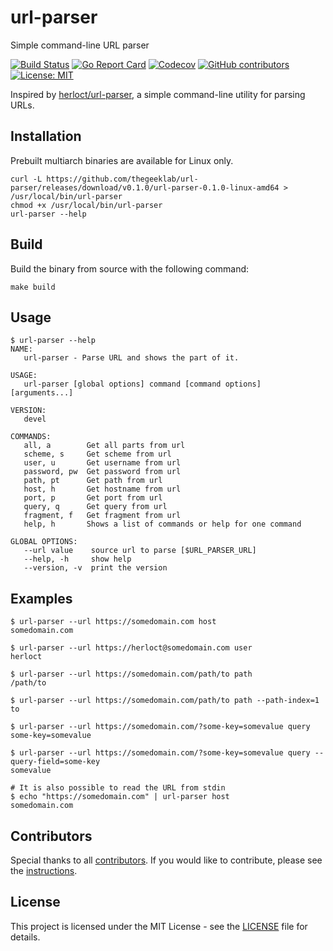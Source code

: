 # url-parser

Simple command-line URL parser

[![Build Status](https://ci.thegeeklab.de/api/badges/thegeeklab/url-parser/status.svg)](https://ci.thegeeklab.de/repos/thegeeklab/url-parser)
[![Go Report Card](https://goreportcard.com/badge/github.com/thegeeklab/url-parser)](https://goreportcard.com/report/github.com/thegeeklab/url-parser)
[![Codecov](https://img.shields.io/codecov/c/github/thegeeklab/url-parser)](https://codecov.io/gh/thegeeklab/url-parser)
[![GitHub contributors](https://img.shields.io/github/contributors/thegeeklab/url-parser)](https://github.com/thegeeklab/url-parser/graphs/contributors)
[![License: MIT](https://img.shields.io/github/license/thegeeklab/url-parser)](https://github.com/thegeeklab/url-parser/blob/main/LICENSE)

Inspired by [herloct/url-parser](https://github.com/herloct/url-parser), a simple command-line utility for parsing URLs.

## Installation

Prebuilt multiarch binaries are available for Linux only.

```Shell
curl -L https://github.com/thegeeklab/url-parser/releases/download/v0.1.0/url-parser-0.1.0-linux-amd64 > /usr/local/bin/url-parser
chmod +x /usr/local/bin/url-parser
url-parser --help
```

## Build

Build the binary from source with the following command:

```Shell
make build
```

## Usage

```Shell
$ url-parser --help
NAME:
   url-parser - Parse URL and shows the part of it.

USAGE:
   url-parser [global options] command [command options] [arguments...]

VERSION:
   devel

COMMANDS:
   all, a        Get all parts from url
   scheme, s     Get scheme from url
   user, u       Get username from url
   password, pw  Get password from url
   path, pt      Get path from url
   host, h       Get hostname from url
   port, p       Get port from url
   query, q      Get query from url
   fragment, f   Get fragment from url
   help, h       Shows a list of commands or help for one command

GLOBAL OPTIONS:
   --url value    source url to parse [$URL_PARSER_URL]
   --help, -h     show help
   --version, -v  print the version
```

## Examples

```Shell
$ url-parser --url https://somedomain.com host
somedomain.com

$ url-parser --url https://herloct@somedomain.com user
herloct

$ url-parser --url https://somedomain.com/path/to path
/path/to

$ url-parser --url https://somedomain.com/path/to path --path-index=1
to

$ url-parser --url https://somedomain.com/?some-key=somevalue query
some-key=somevalue

$ url-parser --url https://somedomain.com/?some-key=somevalue query --query-field=some-key
somevalue

# It is also possible to read the URL from stdin
$ echo "https://somedomain.com" | url-parser host
somedomain.com
```

## Contributors

Special thanks to all [contributors](https://github.com/thegeeklab/url-parser/graphs/contributors). If you would like to contribute, please see the [instructions](https://github.com/thegeeklab/url-parser/blob/main/CONTRIBUTING.md).

## License

This project is licensed under the MIT License - see the [LICENSE](https://github.com/thegeeklab/url-parser/blob/main/LICENSE) file for details.

